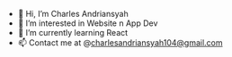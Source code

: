 - 👋 Hi, I’m Charles Andriansyah
- 👀 I’m interested in Website n App Dev
- 🌱 I’m currently learning React
- 📫 Contact me at @charlesandriansyah104@gmail.com

<!---
clean10/clean10 is a ✨ special ✨ repository because its `README.md` (this file) appears on your GitHub profile.
You can click the Preview link to take a look at your changes.
--->
